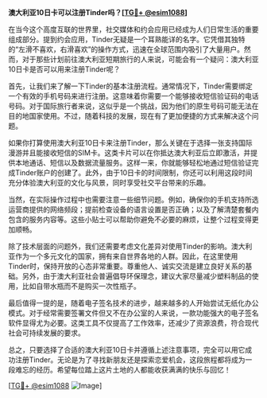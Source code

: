 **澳大利亚10日卡可以注册Tinder吗？[[TG💪+ @esim1088](https://t.me/s/esim1088)]**

在当今这个高度互联的世界里，社交媒体和约会应用已经成为人们日常生活的重要组成部分。提到约会应用，Tinder无疑是一个耳熟能详的名字。它凭借其独特的“左滑不喜欢，右滑喜欢”的操作方式，迅速在全球范围内吸引了大量用户。然而，对于那些计划前往澳大利亚短期旅行的人来说，可能会有一个疑问：澳大利亚10日卡是否可以用来注册Tinder呢？

首先，让我们来了解一下Tinder的基本注册流程。通常情况下，Tinder需要绑定一个有效的手机号码来进行注册。这意味着你需要一个能够接收短信验证码的电话号码。对于国际旅行者来说，这似乎是一个挑战，因为他们的原生号码可能无法在目的地国家使用。不过，随着科技的发展，现在有了更加便捷的方式来解决这个问题。

如果你打算使用澳大利亚10日卡来注册Tinder，那么关键在于选择一张支持国际漫游并且能接收短信的SIM卡。这类卡片可以在你抵达澳大利亚后立即激活，并提供本地通话、短信以及数据流量服务。这样一来，你就能够轻松地通过短信验证完成Tinder账户的创建了。此外，由于10日卡的时间限制，你还可以利用这段时间充分体验澳大利亚的文化与风景，同时享受社交平台带来的乐趣。

当然，在实际操作过程中也需要注意一些细节问题。例如，确保你的手机支持所选运营商提供的网络频段；提前检查设备的语言设置是否正确；以及了解清楚套餐内包含的服务内容等。这些小贴士可以帮助你避免不必要的麻烦，让整个过程变得更加顺畅。

除了技术层面的问题外，我们还需要考虑文化差异对使用Tinder的影响。澳大利亚作为一个多元文化的国家，拥有来自世界各地的人群。因此，在这里使用Tinder时，保持开放的心态非常重要。尊重他人、诚实交流是建立良好关系的基础。另外，由于澳大利亚社会普遍倡导环保理念，建议大家尽量减少塑料制品的使用，比如自带水瓶而不是购买一次性瓶子。

最后值得一提的是，随着电子签名技术的进步，越来越多的人开始尝试无纸化办公模式。对于经常需要签署文件但又不在办公室的人来说，一款功能强大的电子签名软件显得尤为必要。这类工具不仅提高了工作效率，还减少了资源浪费，符合现代社会可持续发展的要求。

总之，只要选择了合适的澳大利亚10日卡并遵循上述注意事项，完全可以用它成功注册Tinder。无论是为了寻找新朋友还是探索恋爱机会，这段旅程都将成为一段难忘的经历。希望每位踏上这片土地的人都能收获满满的快乐与回忆！

[[TG💪+ @esim1088](https://t.me/s/esim1088) ![Image](https://i.postimg.cc/4NQfJmqS/Snipaste-2025-05-13-00-14-12.png)]